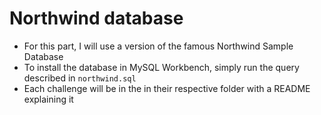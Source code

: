 # Northwind database
- For this part, I will use a version of the famous Northwind Sample Database
- To install the database in MySQL Workbench, simply run the query described in `northwind.sql`
- Each challenge will be in the in their respective folder with a README explaining it